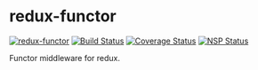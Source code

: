 # redux-functor
[![redux-functor](https://img.shields.io/npm/v/redux-functor.svg)](https://www.npmjs.com/package/redux-functor)
[![Build Status](https://travis-ci.org/articulate/redux-functor.svg?branch=master)](https://travis-ci.org/articulate/redux-functor)
[![Coverage Status](https://coveralls.io/repos/github/articulate/redux-functor/badge.svg?branch=master)](https://coveralls.io/github/articulate/redux-functor?branch=master)
[![NSP Status](https://nodesecurity.io/orgs/articulate/projects/b15b909f-2db6-48c0-8068-906e020edbce/badge)](https://nodesecurity.io/orgs/articulate/projects/b15b909f-2db6-48c0-8068-906e020edbce)

Functor middleware for redux.

